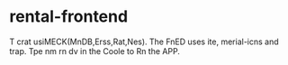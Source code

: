 # rental-frontend
T
crat usiMECK(MnDB,Erss,Rat,Nes).
The FnED uses ite, merial-icns and trap.
Tpe nm rn dv in the Coole to Rn the APP.
